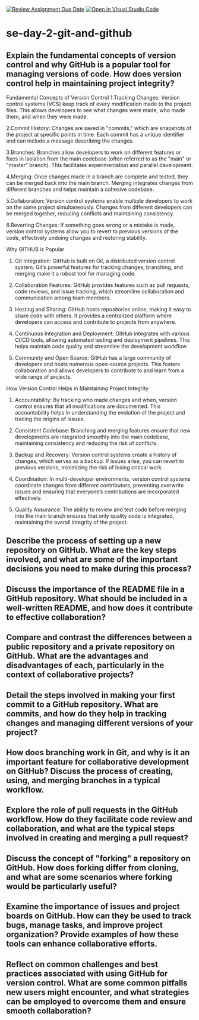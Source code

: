 [![Review Assignment Due Date](https://classroom.github.com/assets/deadline-readme-button-22041afd0340ce965d47ae6ef1cefeee28c7c493a6346c4f15d667ab976d596c.svg)](https://classroom.github.com/a/8wgCKhpZ)
[![Open in Visual Studio Code](https://classroom.github.com/assets/open-in-vscode-2e0aaae1b6195c2367325f4f02e2d04e9abb55f0b24a779b69b11b9e10269abc.svg)](https://classroom.github.com/online_ide?assignment_repo_id=15655395&assignment_repo_type=AssignmentRepo)
# se-day-2-git-and-github
## Explain the fundamental concepts of version control and why GitHub is a popular tool for managing versions of code. How does version control help in maintaining project integrity?
Fundamental Concepts of Version Control
1.Tracking Changes: Version control systems (VCS) keep track of every modification made to the project files. This allows developers to see what changes were made, who made them, and when they were made.

2.Commit History: Changes are saved in "commits," which are snapshots of the project at specific points in time. Each commit has a unique identifier and can include a message describing the changes.

3.Branches: Branches allow developers to work on different features or fixes in isolation from the main codebase (often referred to as the "main" or "master" branch). This facilitates experimentation and parallel development.

4.Merging: Once changes made in a branch are complete and tested, they can be merged back into the main branch. Merging integrates changes from different branches and helps maintain a cohesive codebase.

5.Collaboration: Version control systems enable multiple developers to work on the same project simultaneously. Changes from different developers can be merged together, reducing conflicts and maintaining consistency.

6.Reverting Changes: If something goes wrong or a mistake is made, version control systems allow you to revert to previous versions of the code, effectively undoing changes and restoring stability.

Why GITHUB is Popular
1. Git Integration: GitHub is built on Git, a distributed version control system. Git’s powerful features for tracking changes, branching, and merging make it a robust tool for managing code.

2. Collaboration Features: GitHub provides features such as pull requests, code reviews, and issue tracking, which streamline collaboration and communication among team members.

3. Hosting and Sharing: GitHub hosts repositories online, making it easy to share code with others. It provides a centralized platform where developers can access and contribute to projects from anywhere.

4. Continuous Integration and Deployment: GitHub integrates with various CI/CD tools, allowing automated testing and deployment pipelines. This helps maintain code quality and streamline the development workflow.

5. Community and Open Source: GitHub has a large community of developers and hosts numerous open-source projects. This fosters collaboration and allows developers to contribute to and learn from a wide range of projects.

How Version Control Helps in Maintaining Project Integrity

1. Accountability: By tracking who made changes and when, version control ensures that all modifications are documented. This accountability helps in understanding the evolution of the project and tracing the origins of issues.

2. Consistent Codebase: Branching and merging features ensure that new developments are integrated smoothly into the main codebase, maintaining consistency and reducing the risk of conflicts.

3. Backup and Recovery: Version control systems create a history of changes, which serves as a backup. If issues arise, you can revert to previous versions, minimizing the risk of losing critical work.

4. Coordination: In multi-developer environments, version control systems coordinate changes from different contributors, preventing overwrite issues and ensuring that everyone’s contributions are incorporated effectively.

5. Quality Assurance: The ability to review and test code before merging into the main branch ensures that only quality code is integrated, maintaining the overall integrity of the project.

## Describe the process of setting up a new repository on GitHub. What are the key steps involved, and what are some of the important decisions you need to make during this process?

## Discuss the importance of the README file in a GitHub repository. What should be included in a well-written README, and how does it contribute to effective collaboration?

## Compare and contrast the differences between a public repository and a private repository on GitHub. What are the advantages and disadvantages of each, particularly in the context of collaborative projects?

## Detail the steps involved in making your first commit to a GitHub repository. What are commits, and how do they help in tracking changes and managing different versions of your project?

## How does branching work in Git, and why is it an important feature for collaborative development on GitHub? Discuss the process of creating, using, and merging branches in a typical workflow.

## Explore the role of pull requests in the GitHub workflow. How do they facilitate code review and collaboration, and what are the typical steps involved in creating and merging a pull request?

## Discuss the concept of "forking" a repository on GitHub. How does forking differ from cloning, and what are some scenarios where forking would be particularly useful?

## Examine the importance of issues and project boards on GitHub. How can they be used to track bugs, manage tasks, and improve project organization? Provide examples of how these tools can enhance collaborative efforts.

## Reflect on common challenges and best practices associated with using GitHub for version control. What are some common pitfalls new users might encounter, and what strategies can be employed to overcome them and ensure smooth collaboration?

